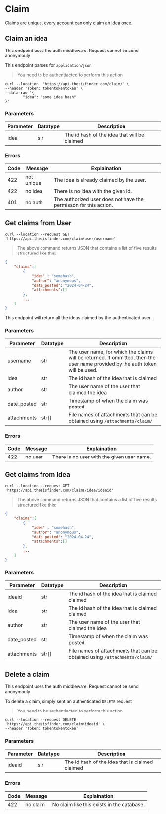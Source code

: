 # Claim 

Claims are unique, every account can only claim an idea once.

## Claim an idea

<aside class="notice">
This endpoint uses the auth middleware. Request cannot be send anonymouly

This endpoint parses for `application/json`
</aside>


> You need to be authentiacted to perform this action

```shell
curl --location  'https://api.thesisfinder.com/claim/' \
--header 'Token: tokentokentoken' \
--data-raw '{
		"idea": "some idea hash"
}'
```
### Parameters
Parameter | Datatype | Description
--------- | ------- | -----------
idea | str | The id hash of the idea that will be claimed

### Errors
Code | Message | Explaination
--------- | ------- | -----------
422 | not unique | The idea is already claimed by the user.
422 | no idea | There is no idea with the given id.
401 | no auth | The authorized user does not have the permisson for this action.


## Get claims from User

```shell
curl --location --request GET 'https://api.thesisfinder.com/claim/user/username' 
```
> The above command returns JSON that contains a list of five results structured like this:

```json
{
	"claims":[
		{
			"idea" : "somehash",
			"author": "anonymous",
			"date_posted": "2024-04-24",
			"attachments":[]
		},
		...
	]
}
```

This endpoint will return all the ideas claimed by the authenticated user.

### Parameters
Parameter | Datatype | Description
--------- | ------- | -----------
username | str | The user name, for which the claims will be returned. If ommitted, then the user name provided by the auth token will be used.
idea | str | The id hash of the idea that is claimed
author | str | The user name of the user that claimed the idea
date_posted | str | Timestamp of when the claim was posted
attachments | str[] | File names of attachments that can be obtained using `/attachments/claim/`



### Errors
Code | Message | Explaination
--------- | ------- | -----------
422 | no user | There is no user with the given user name.


## Get claims from Idea

```shell
curl --location --request GET 'https://api.thesisfinder.com/claims/idea/ideaid' 
```
> The above command returns JSON that contains a list of five results structured like this:

```json
{
	"claims":[
		{
			"idea" : "somehash",
			"author": "anonymous",
			"date_posted": "2024-04-24",
			"attachments":[]
		},
		...
	]
}
```
### Parameters
Parameter | Datatype | Description
--------- | ------- | -----------
ideaid | str | The id hash of the idea that is claimed claimed
idea | str | The id hash of the idea that is claimed claimed
author | str | The user name of the user that claimed the idea
date_posted | str | Timestamp of when the claim was posted
attachments | str[] | File names of attachments that can be obtained using `/attachments/claim/`

## Delete a claim

<aside class="notice">
This endpoint uses the auth middleware. Request cannot be send anonymouly
</aside>

To delete a claim, simply sent an authenticated `DELETE` request

> You need to be authentiacted to perform this action

```shell
curl --location --request DELETE 'https://api.thesisfinder.com/claim/ideaid' \
--header 'Token: tokentokentoken' 
```

### Parameters
Parameter | Datatype | Description
--------- | ------- | -----------
ideaid | str | The id hash of the idea that is claimed claimed

### Errors
Code | Message | Explaination
--------- | ------- | -----------
422 | no claim | No claim like this exists in the database.

